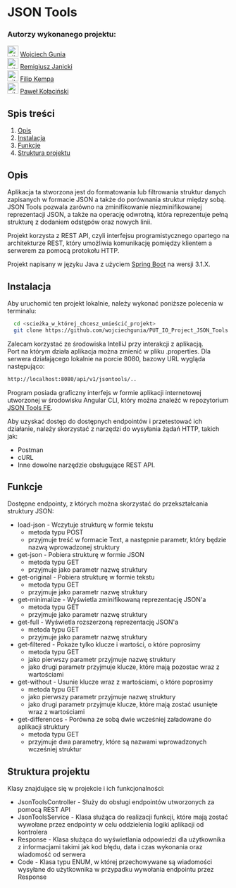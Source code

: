 # JSON Tools

### Autorzy wykonanego projektu:
<img src="https://skillicons.dev/icons?i=github" height="25" alt="github logo"/> [Wojciech Gunia](https://github.com/wojciechgunia)<br>
<img src="https://skillicons.dev/icons?i=github" height="25" alt="github logo"/> [Remigiusz Janicki](https://github.com/TheRemekk)<br>
<img src="https://skillicons.dev/icons?i=github" height="25" alt="github logo"/> [Filip Kempa](https://github.com/Pilif102)<br>
<img src="https://skillicons.dev/icons?i=github" height="25" alt="github logo"/> [Paweł Kołaciński](https://github.com/KolacinskiP)

## Spis treści

1. [Opis](#l1)
2. [Instalacja](#l2)
3. [Funkcje](#l3)
4. [Struktura projektu](#l4)

<a id="l1"></a>
## Opis

Aplikacja ta stworzona jest do formatowania lub filtrowania struktur danych zapisanych w formacie JSON a także do porównania struktur między sobą. 
JSON Tools pozwala zarówno na zminifikowanie niezminifikowanej reprezentacji JSON, a także na operację odwrotną, która reprezentuje pełną strukturę z dodaniem odstępów oraz nowych linii.

Projekt korzysta z REST API, czyli interfejsu programistycznego opartego na architekturze REST, który umożliwia komunikację pomiędzy klientem a serwerem za pomocą protokołu HTTP.

Projekt napisany w języku Java z użyciem [Spring Boot](https://github.com/spring-projects/spring-boot) na wersji 3.1.X.  

<a id="l2"></a>
## Instalacja

Aby uruchomić ten projekt lokalnie, należy wykonać poniższe polecenia w terminalu:

```bash
  cd <scieżka_w_której_chcesz_umieścić_projekt>
  git clone https://github.com/wojciechgunia/PUT_IO_Project_JSON_Tools
  ``` 

Zalecam korzystać ze środowiska IntelliJ przy interakcji z aplikacją.  
Port na którym działa aplikacja można zmienić w pliku .properties.
Dla serwera działającego lokalnie na porcie 8080, bazowy URL wygląda następująco:

```bash
http://localhost:8080/api/v1/jsontools/..
``` 

Program posiada graficzny interfejs w formie aplikacji internetowej utworzonej w środowisku Angular CLI, który można znaleźć w repozytorium [JSON Tools FE](https://github.com/wojciechgunia/PUT_IO_Project_JSON_Tools_FE).

Aby uzyskać dostęp do dostępnych endpointów i przetestować ich działanie, należy skorzystać z narzędzi do wysyłania żądań HTTP, takich jak:

* Postman
* cURL
* Inne dowolne narzędzie obsługujące REST API.

<a id="l3"></a>
## Funkcje

Dostępne endpointy, z których można skorzystać do przekształcania struktury JSON:  
* load-json - Wczytuje strukturę w formie tekstu
  * metoda typu POST 
  * przyjmuje treść w formacie Text, a następnie parametr, który będzie nazwą wprowadzonej struktury
* get-json - Pobiera strukturę w formie JSON 
  * metoda typu GET
  * przyjmuje jako parametr nazwę struktury
* get-original - Pobiera strukturę w formie tekstu
  * metoda typu GET
  * przyjmuje jako parametr nazwę struktury
* get-minimalize - Wyświetla zminifikowaną reprezentację JSON'a
  * metoda typu GET
  * przyjmuje jako parametr nazwę struktury
* get-full - Wyświetla rozszerzoną reprezentację JSON'a
  * metoda typu GET
  * przyjmuje jako parametr nazwę struktury
* get-filtered - Pokaże tylko klucze i wartości, o które poprosimy
  * metoda typu GET
  * jako pierwszy parametr przyjmuje nazwę struktury
  * jako drugi parametr przyjmuje klucze, które mają pozostac wraz z wartościami
* get-without - Usunie klucze wraz z wartościami, o które poprosimy
  * metoda typu GET
  * jako pierwszy parametr przyjmuje nazwę struktury
  * jako drugi parametr przyjmuje klucze, które mają zostać usunięte wraz z wartościami
* get-differences - Porówna ze sobą dwie wcześniej załadowane do aplikacji struktury
  * metoda typu GET
  * przyjmuje dwa parametry, które są nazwami wprowadzonych wcześniej struktur

<a id="l4"></a>
## Struktura projektu

Klasy znajdujące się w projekcie i ich funkcjonalności:
* JsonToolsController - Służy do obsługi endpointów utworzonych za pomocą REST API 
* JsonToolsService - Klasa służąca do realizacji funkcji, które mają zostać wywołane przez endpointy w celu oddzielenia logiki aplikacji od kontrolera
* Response - Klasa służąca do wyświetlania odpowiedzi dla użytkownika z informacjami takimi jak kod błędu, data i czas wykonania oraz wiadomość od serwera 
* Code - Klasa typu ENUM, w której przechowywane są wiadomości wysyłane do użytkownika w przypadku wywołania endpointu przez Response

